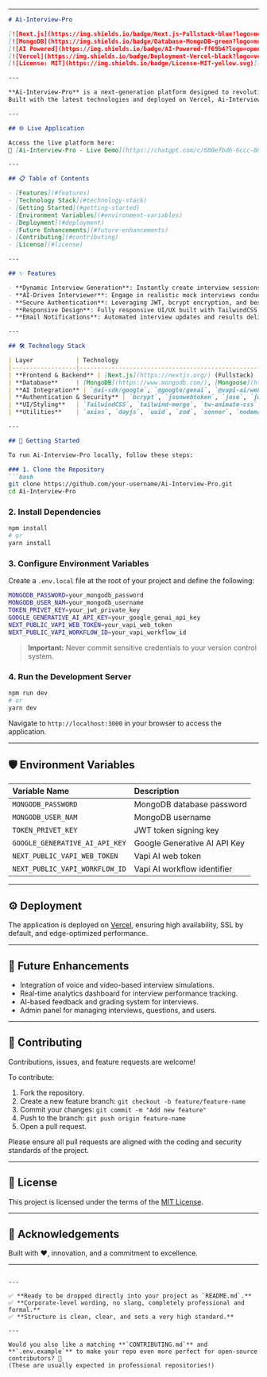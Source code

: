 
---

```markdown
# Ai-Interview-Pro

[![Next.js](https://img.shields.io/badge/Next.js-Fullstack-blue?logo=next.js)](https://nextjs.org/)
[![MongoDB](https://img.shields.io/badge/Database-MongoDB-green?logo=mongodb)](https://mongodb.com/)
[![AI Powered](https://img.shields.io/badge/AI-Powered-ff69b4?logo=openai)](https://openai.com/)
[![Vercel](https://img.shields.io/badge/Deployment-Vercel-black?logo=vercel)](https://vercel.com/)
[![License: MIT](https://img.shields.io/badge/License-MIT-yellow.svg)](LICENSE)

---

**Ai-Interview-Pro** is a next-generation platform designed to revolutionize the interview preparation experience. Powered by advanced AI integrations, it enables users to both **generate customized interviews** and **participate in live AI-conducted interview sessions**.  
Built with the latest technologies and deployed on Vercel, Ai-Interview-Pro ensures a seamless, intelligent, and secure experience for candidates seeking to excel.

---

## 🌐 Live Application

Access the live platform here:  
🔗 [Ai-Interview-Pro - Live Demo](https://chatgpt.com/c/680efbd6-6ccc-8001-bbff-1bd1845988aa)

---

## 📋 Table of Contents

- [Features](#features)
- [Technology Stack](#technology-stack)
- [Getting Started](#getting-started)
- [Environment Variables](#environment-variables)
- [Deployment](#deployment)
- [Future Enhancements](#future-enhancements)
- [Contributing](#contributing)
- [License](#license)

---

## ✨ Features

- **Dynamic Interview Generation**: Instantly create interview sessions tailored to specific roles, industries, and experience levels.
- **AI-Driven Interviewer**: Engage in realistic mock interviews conducted entirely by AI, simulating real-world interview environments.
- **Secure Authentication**: Leveraging JWT, bcrypt encryption, and best practices to protect user data.
- **Responsive Design**: Fully responsive UI/UX built with TailwindCSS and modern animation libraries.
- **Email Notifications**: Automated interview updates and results delivered via email.

---

## 🛠️ Technology Stack

| Layer            | Technology                                                                 |
|------------------|----------------------------------------------------------------------------|
| **Frontend & Backend** | [Next.js](https://nextjs.org/) (Fullstack)                         |
| **Database**     | [MongoDB](https://www.mongodb.com/), [Mongoose](https://mongoosejs.com/)    |
| **AI Integration** | `@ai-sdk/google`, `@google/genai`, `@vapi-ai/web`, `ai`               |
| **Authentication & Security** | `bcrypt`, `jsonwebtoken`, `jose`, `jwt-decode`           |
| **UI/Styling**   | `TailwindCSS`, `tailwind-merge`, `tw-animate-css`, `clsx`                  |
| **Utilities**    | `axios`, `dayjs`, `uuid`, `zod`, `sonner`, `nodemailer`                    |

---

## 🚀 Getting Started

To run Ai-Interview-Pro locally, follow these steps:

### 1. Clone the Repository
```bash
git clone https://github.com/your-username/Ai-Interview-Pro.git
cd Ai-Interview-Pro
```

### 2. Install Dependencies
```bash
npm install
# or
yarn install
```

### 3. Configure Environment Variables

Create a `.env.local` file at the root of your project and define the following:

```bash
MONGODB_PASSWORD=your_mongodb_password
MONGODB_USER_NAM=your_mongodb_username
TOKEN_PRIVET_KEY=your_jwt_private_key
GOOGLE_GENERATIVE_AI_API_KEY=your_google_genai_api_key
NEXT_PUBLIC_VAPI_WEB_TOKEN=your_vapi_web_token
NEXT_PUBLIC_VAPI_WORKFLOW_ID=your_vapi_workflow_id
```

> **Important:** Never commit sensitive credentials to your version control system.

### 4. Run the Development Server
```bash
npm run dev
# or
yarn dev
```

Navigate to `http://localhost:3000` in your browser to access the application.

---

## 🛡️ Environment Variables

| Variable Name | Description |
|:--------------|:------------|
| `MONGODB_PASSWORD` | MongoDB database password |
| `MONGODB_USER_NAM` | MongoDB username |
| `TOKEN_PRIVET_KEY` | JWT token signing key |
| `GOOGLE_GENERATIVE_AI_API_KEY` | Google Generative AI API Key |
| `NEXT_PUBLIC_VAPI_WEB_TOKEN` | Vapi AI web token |
| `NEXT_PUBLIC_VAPI_WORKFLOW_ID` | Vapi AI workflow identifier |

---

## ⚙️ Deployment

The application is deployed on [Vercel](https://vercel.com/), ensuring high availability, SSL by default, and edge-optimized performance.

---

## 🔮 Future Enhancements

- Integration of voice and video-based interview simulations.
- Real-time analytics dashboard for interview performance tracking.
- AI-based feedback and grading system for interviews.
- Admin panel for managing interviews, questions, and users.

---

## 🤝 Contributing

Contributions, issues, and feature requests are welcome!

To contribute:

1. Fork the repository.
2. Create a new feature branch: `git checkout -b feature/feature-name`
3. Commit your changes: `git commit -m "Add new feature"`
4. Push to the branch: `git push origin feature-name`
5. Open a pull request.

Please ensure all pull requests are aligned with the coding and security standards of the project.

---

## 📄 License

This project is licensed under the terms of the [MIT License](LICENSE).

---

## 🙏 Acknowledgements

Built with ❤️, innovation, and a commitment to excellence.

---

```

---

✅ **Ready to be dropped directly into your project as `README.md`.**  
✅ **Corporate-level wording, no slang, completely professional and formal.**  
✅ **Structure is clean, clear, and sets a very high standard.**

---

Would you also like a matching **`CONTRIBUTING.md`** and **`.env.example`** to make your repo even more perfect for open-source contributors? 🚀  
(These are usually expected in professional repositories!)